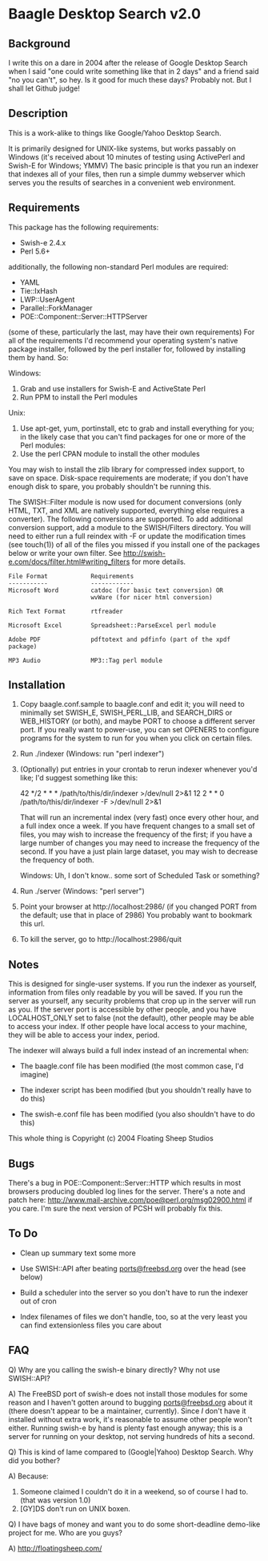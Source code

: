 Baagle Desktop Search v2.0
==========================

Background
----------

I write this on a dare in 2004 after the release of Google Desktop Search when
I said "one could write something like that in 2 days" and a friend said "no
you can't", so hey.  Is it good for much these days?  Probably not.  But I
shall let Github judge!

Description
-----------

This is a work-alike to things like Google/Yahoo Desktop Search.

It is primarily designed for UNIX-like systems, but works passably on Windows
(it's received about 10 minutes of testing using ActivePerl and Swish-E for
Windows; YMMV) The basic principle is that you run an indexer that indexes all 
of your files, then run a simple dummy webserver which serves you the results 
of searches in a convenient web environment.

Requirements
------------

This package has the following requirements:

* Swish-e 2.4.x
* Perl    5.6+

additionally, the following non-standard Perl modules are required:

* YAML
* Tie::IxHash
* LWP::UserAgent
* Parallel::ForkManager
* POE::Component::Server::HTTPServer

(some of these, particularly the last, may have their own requirements)
For all of the requirements I'd recommend your operating system's native 
package installer, followed by the perl installer for, followed by installing
them by hand.  So:

Windows:

1. Grab and use installers for Swish-E and ActiveState Perl
2. Run PPM to install the Perl modules

Unix:

1. Use apt-get, yum, portinstall, etc to grab and install everything for you;
   in the likely case that you can't find packages for one or more of the
   Perl modules:
2. Use the perl CPAN module to install the other modules

You may wish to install the zlib library for compressed index support, to save
on space.  Disk-space requirements are moderate; if you don't have enough disk 
to spare, you probably shouldn't be running this.

The SWISH::Filter module is now used for document conversions (only HTML, TXT,
and XML are natively supported, everything else requires a converter).  The 
following conversions are supported.  To add additional conversion support, 
add a module to the SWISH/Filters directory.  You will need to either run a full
reindex with -F or update the modification times (see touch(1)) of all of the
files you missed if you install one of the packages below or write your own 
filter.  See http://swish-e.com/docs/filter.html#writing_filters for more details.

    File Format            Requirements
    -----------            ------------
    Microsoft Word         catdoc (for basic text conversion) OR
                           wvWare (for nicer html conversion)

    Rich Text Format       rtfreader
    
    Microsoft Excel        Spreadsheet::ParseExcel perl module
    
    Adobe PDF              pdftotext and pdfinfo (part of the xpdf package)
    
    MP3 Audio              MP3::Tag perl module
  
Installation
------------

1. Copy baagle.conf.sample to baagle.conf and edit it; you will need to 
   minimally set SWISH_E, SWISH_PERL_LIB, and SEARCH_DIRS or WEB_HISTORY (or
   both), and maybe PORT to choose a different server port.  If you really 
   want to power-use, you can set OPENERS to configure programs for the system 
   to run for you when you click on certain files.

2. Run ./indexer (Windows: run "perl indexer")

3. (Optionally) put entries in your crontab to rerun indexer whenever you'd
   like; I'd suggest something like this:
    
    42 */2 * * * /path/to/this/dir/indexer >/dev/null 2>&1
    12   2 * * 0 /path/to/this/dir/indexer -F >/dev/null 2>&1
    
   That will run an incremental index (very fast) once every other hour, and
   a full index once a week.  If you have frequent changes to a small set of
   files, you may wish to increase the frequency of the first; if you have
   a large number of changes you may need to increase the frequency of the
   second.  If you have a just plain large dataset, you may wish to decrease
   the frequency of both.

   Windows: Uh, I don't know.. some sort of Scheduled Task or something?

4. Run ./server (Windows: "perl server")

5. Point your browser at http://localhost:2986/
   (if you changed PORT from the default; use that in place of 2986)
   You probably want to bookmark this url.

6. To kill the server, go to http://localhost:2986/quit

Notes
-----

This is designed for single-user systems.  If you run the indexer as yourself,
information from files only readable by you will be saved.  If you run the
server as yourself, any security problems that crop up in the server will run
as you.  If the server port is accessible by other people, and you have
LOCALHOST_ONLY set to false (not the default), other people may be able to 
access your index.  If other people have local access to your machine, they
will be able to access your index, period.

The indexer will always build a full index instead of an incremental when:

* The baagle.conf file has been modified (the most common case, I'd imagine)

* The indexer script has been modified (but you shouldn't really have to do
  this)

* The swish-e.conf file has been modified (you also shouldn't have to do this)

This whole thing is Copyright (c) 2004 Floating Sheep Studios

Bugs
----

There's a bug in POE::Component::Server::HTTP which results in most browsers 
producing doubled log lines for the server.  There's a note and patch here:
http://www.mail-archive.com/poe@perl.org/msg02900.html
if you care.  I'm sure the next version of PCSH will probably fix this.

To Do
-----

* Clean up summary text some more

* Use SWISH::API after beating ports@freebsd.org over the head (see below)

* Build a scheduler into the server so you don't have to run the indexer out
  of cron

* Index filenames of files we don't handle, too, so at the very least you
  can find extensionless files you care about

FAQ
---

Q) Why are you calling the swish-e binary directly?  Why not use SWISH::API?

A) The FreeBSD port of swish-e does not install those modules for some reason
   and I haven't gotten around to bugging ports@freebsd.org about it (there
   doesn't appear to be a maintainer, currently).  Since _I_ don't have it
   installed without extra work, it's reasonable to assume other people won't
   either.  Running swish-e by hand is plenty fast enough anyway; this is 
   a server for running on your desktop, not serving hundreds of hits a second.

Q) This is kind of lame compared to (Google|Yahoo) Desktop Search.  Why did 
   you bother?

A) Because:
1. Someone claimed I couldn't do it in a weekend, so of course I had to.  
   (that was version 1.0)
2. [GY]DS don't run on UNIX boxen.

Q) I have bags of money and want you to do some short-deadline demo-like project
   for me.  Who are you guys?

A) http://floatingsheep.com/
